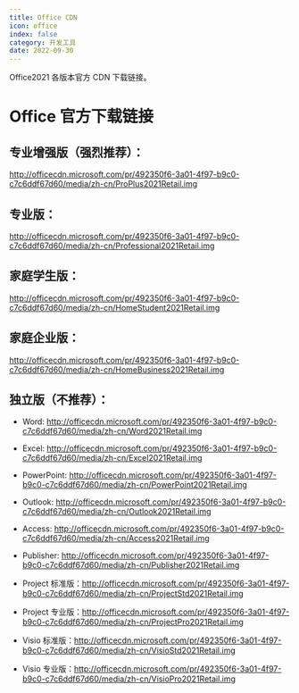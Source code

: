 ```yaml
---
title: Office CDN
icon: office
index: false
category: 开发工具
date: 2022-09-30
--- 
```


Office2021 各版本官方 CDN 下载链接。
<!-- more -->

# Office 官方下载链接

## 专业增强版（强烈推荐）：

http://officecdn.microsoft.com/pr/492350f6-3a01-4f97-b9c0-c7c6ddf67d60/media/zh-cn/ProPlus2021Retail.img

## 专业版：

http://officecdn.microsoft.com/pr/492350f6-3a01-4f97-b9c0-c7c6ddf67d60/media/zh-cn/Professional2021Retail.img

## 家庭学生版：

http://officecdn.microsoft.com/pr/492350f6-3a01-4f97-b9c0-c7c6ddf67d60/media/zh-cn/HomeStudent2021Retail.img

## 家庭企业版：

http://officecdn.microsoft.com/pr/492350f6-3a01-4f97-b9c0-c7c6ddf67d60/media/zh-cn/HomeBusiness2021Retail.img

## 独立版（不推荐）：

- Word: http://officecdn.microsoft.com/pr/492350f6-3a01-4f97-b9c0-c7c6ddf67d60/media/zh-cn/Word2021Retail.img

- Excel: http://officecdn.microsoft.com/pr/492350f6-3a01-4f97-b9c0-c7c6ddf67d60/media/zh-cn/Excel2021Retail.img

- PowerPoint: http://officecdn.microsoft.com/pr/492350f6-3a01-4f97-b9c0-c7c6ddf67d60/media/zh-cn/PowerPoint2021Retail.img

- Outlook: http://officecdn.microsoft.com/pr/492350f6-3a01-4f97-b9c0-c7c6ddf67d60/media/zh-cn/Outlook2021Retail.img

- Access: http://officecdn.microsoft.com/pr/492350f6-3a01-4f97-b9c0-c7c6ddf67d60/media/zh-cn/Access2021Retail.img

- Publisher: http://officecdn.microsoft.com/pr/492350f6-3a01-4f97-b9c0-c7c6ddf67d60/media/zh-cn/Publisher2021Retail.img

- Project 标准版：http://officecdn.microsoft.com/pr/492350f6-3a01-4f97-b9c0-c7c6ddf67d60/media/zh-cn/ProjectStd2021Retail.img

- Project 专业版：http://officecdn.microsoft.com/pr/492350f6-3a01-4f97-b9c0-c7c6ddf67d60/media/zh-cn/ProjectPro2021Retail.img

- Visio 标准版：http://officecdn.microsoft.com/pr/492350f6-3a01-4f97-b9c0-c7c6ddf67d60/media/zh-cn/VisioStd2021Retail.img

- Visio 专业版：http://officecdn.microsoft.com/pr/492350f6-3a01-4f97-b9c0-c7c6ddf67d60/media/zh-cn/VisioPro2021Retail.img
